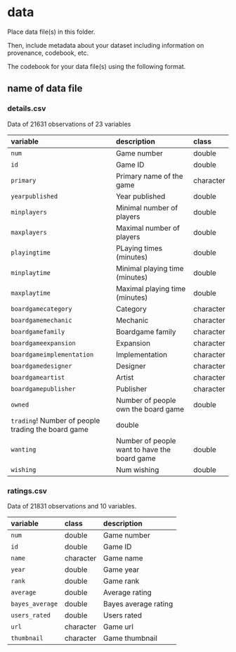 # data

Place data file(s) in this folder.

Then, include metadata about your dataset including information on provenance, codebook, etc.

The codebook for your data file(s) using the following format.

## name of data file

### details.csv

Data of 21631 observations of 23 variables

|variable         |description | class |
|:----------------|:-----------|:------ |
|`num`             | Game number | double |
|`id`               | Game ID | double |
|`primary`          | Primary name of the game | character
|`yearpublished`    | Year published | double |
|`minplayers`       | Minimal number of players | double |
|`maxplayers`       | Maximal number of players | double |
|`playingtime`      | PLaying times (minutes) | double |
|`minplaytime`      | Minimal playing time (minutes) | double |
|`maxplaytime`      | Maximal playing time (minutes) | double |
|`boardgamecategory`| Category | character |
|`boardgamemechanic`| Mechanic | character |
|`boardgamefamily`  | Boardgame family | character |
|`boardgameexpansion`| Expansion| character |
|`boardgameimplementation`| Implementation | character |
|`boardgamedesigner`| Designer | character |
|`boardgameartist`  | Artist | character |
|`boardgamepublisher`| Publisher | character |
|`owned`| Number of people own the board game | double |
|`trading`! Number of people trading the board game | double |
|`wanting`| Number of people want to have the board game | double |
|`wishing`| Num wishing | double |

### ratings.csv

Data of 21831 observations and 10 variables. 

|variable      |class     |description |
|:-------------|:---------|:-----------|
|`num`           |double    | Game number |
|`id`            |double    | Game ID |
|`name`          |character | Game name |
|`year`          |double    | Game year |
|`rank`          |double    | Game rank |
|`average`       |double    | Average rating  |
|`bayes_average` |double    | Bayes average rating|
|`users_rated`   |double    | Users rated |
|`url`           |character | Game url |
|`thumbnail`     |character | Game thumbnail  |
